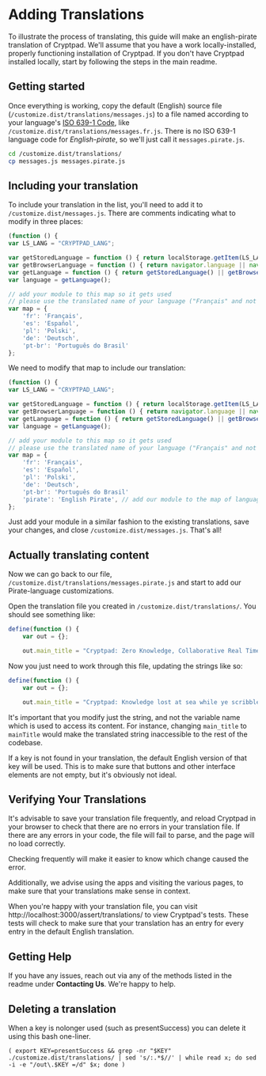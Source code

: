 # Adding Translations

To illustrate the process of translating, this guide will make an english-pirate translation of Cryptpad.
We'll assume that you have a work locally-installed, properly functioning installation of Cryptpad.
If you don't have Cryptpad installed locally, start by following the steps in the main readme.

## Getting started

Once everything is working, copy the default (English) source file (`/customize.dist/translations/messages.js`) to a file named according to your language's [ISO 639-1 Code](https://en.wikipedia.org/wiki/List_of_ISO_639-1_codes), like `/customize.dist/translations/messages.fr.js`.
There is no ISO 639-1 language code for _English-pirate_, so we'll just call it `messages.pirate.js`.

```Bash
cd /customize.dist/translations/
cp messages.js messages.pirate.js
```

## Including your translation

To include your translation in the list, you'll need to add it to `/customize.dist/messages.js`.
There are comments indicating what to modify in three places:

```javascript
(function () {
var LS_LANG = "CRYPTPAD_LANG";

var getStoredLanguage = function () { return localStorage.getItem(LS_LANG); };
var getBrowserLanguage = function () { return navigator.language || navigator.userLanguage; };
var getLanguage = function () { return getStoredLanguage() || getBrowserLanguage(); };
var language = getLanguage();

// add your module to this map so it gets used
// please use the translated name of your language ("Français" and not "French"
var map = {
    'fr': 'Français',
    'es': 'Español',
    'pl': 'Polski',
    'de': 'Deutsch',
    'pt-br': 'Português do Brasil'
};
```

We need to modify that map to include our translation:

```javascript
(function () {
var LS_LANG = "CRYPTPAD_LANG";

var getStoredLanguage = function () { return localStorage.getItem(LS_LANG); };
var getBrowserLanguage = function () { return navigator.language || navigator.userLanguage; };
var getLanguage = function () { return getStoredLanguage() || getBrowserLanguage(); };
var language = getLanguage();

// add your module to this map so it gets used
// please use the translated name of your language ("Français" and not "French"
var map = {
    'fr': 'Français',
    'es': 'Español',
    'pl': 'Polski',
    'de': 'Deutsch',
    'pt-br': 'Português do Brasil'
    'pirate': 'English Pirate', // add our module to the map of languages
};
```

Just add your module in a similar fashion to the existing translations, save your changes, and close `/customize.dist/messages.js`.
That's all!

## Actually translating content

Now we can go back to our file, `/customize.dist/translations/messages.pirate.js` and start to add our Pirate-language customizations.

Open the translation file you created in `/customize.dist/translations/`.
You should see something like: 

```javascript
define(function () {
    var out = {};

    out.main_title = "Cryptpad: Zero Knowledge, Collaborative Real Time Editing";
```

Now you just need to work through this file, updating the strings like so:

```javascript
define(function () {
    var out = {};

    out.main_title = "Cryptpad: Knowledge lost at sea while ye scribble with yer mateys";
```

It's important that you modify just the string, and not the variable name which is used to access its content.
For instance, changing `main_title` to `mainTitle` would make the translated string inaccessible to the rest of the codebase.

If a key is not found in your translation, the default English version of that key will be used.
This is to make sure that buttons and other interface elements are not empty, but it's obviously not ideal.

## Verifying Your Translations

It's advisable to save your translation file frequently, and reload Cryptpad in your browser to check that there are no errors in your translation file.
If there are any errors in your code, the file will fail to parse, and the page will no load correctly.

Checking frequently will make it easier to know which change caused the error.

Additionally, we advise using the apps and visiting the various pages, to make sure that your translations make sense in context.

When you're happy with your translation file, you can visit http://localhost:3000/assert/translations/ to view Cryptpad's tests.
These tests will check to make sure that your translation has an entry for every entry in the default English translation.

## Getting Help

If you have any issues, reach out via any of the methods listed in the readme under **Contacting Us**.
We're happy to help.

## Deleting a translation
When a key is nolonger used (such as presentSuccess) you can delete it using this bash one-liner.

```shell
( export KEY=presentSuccess && grep -nr "$KEY" ./customize.dist/translations/ | sed 's/:.*$//' | while read x; do sed -i -e "/out\.$KEY =/d" $x; done )
```